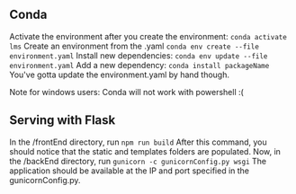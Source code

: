 ## Conda

Activate the environment after you create the environment: `conda activate lms`
Create an environment from the .yaml `conda env create --file environment.yaml`
Install new dependencies: `conda env update --file environment.yaml`
Add a new dependency: `conda install packageName`
You've gotta update the environment.yaml by hand though.

Note for windows users: Conda will not work with powershell :(

## Serving with Flask

In the /frontEnd directory, run `npm run build`
After this command, you should notice that the static and templates folders are populated.
Now, in the /backEnd directory, run `gunicorn -c gunicornConfig.py wsgi`
The application should be available at the IP and port specified in the gunicornConfig.py.
